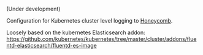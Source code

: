 (Under development)

Configuration for Kubernetes cluster level logging to [Honeycomb](https://honeycomb.io).

Loosely based on the kubernetes Elasticsearch addon:
https://github.com/kubernetes/kubernetes/tree/master/cluster/addons/fluentd-elasticsearch/fluentd-es-image
